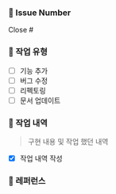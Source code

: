 ### 📕 Issue Number
Close #

### 📘 작업 유형
- [ ] 기능 추가
- [ ] 버그 수정
- [ ] 리펙토링
- [ ] 문서 업데이트

### 📙 작업 내역
> 구현 내용 및 작업 했던 내역

- [x] 작업 내역 작성

### 📝 레퍼런스
